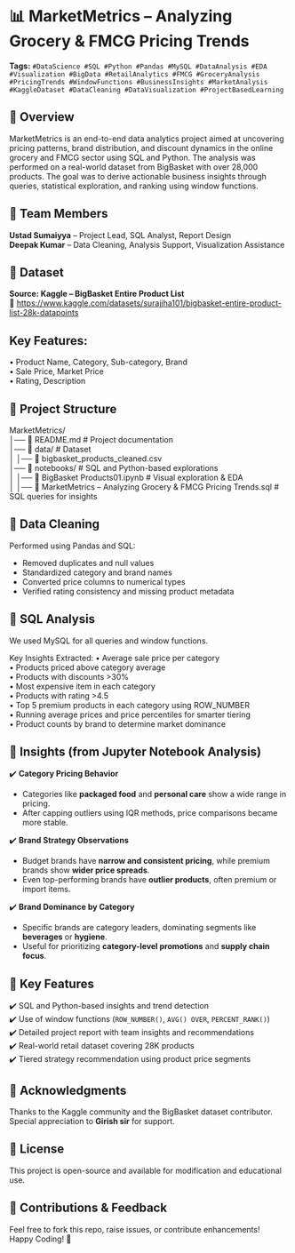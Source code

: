 # 📊 MarketMetrics – Analyzing Grocery & FMCG Pricing Trends

**Tags:** `#DataScience #SQL #Python #Pandas #MySQL #DataAnalysis #EDA #Visualization #BigData #RetailAnalytics #FMCG #GroceryAnalysis #PricingTrends #WindowFunctions #BusinessInsights #MarketAnalysis #KaggleDataset #DataCleaning #DataVisualization #ProjectBasedLearning`

## 📝 Overview  
MarketMetrics is an end-to-end data analytics project aimed at uncovering pricing patterns, brand distribution, and discount dynamics in the online grocery and FMCG sector using SQL and Python. The analysis was performed on a real-world dataset from BigBasket with over 28,000 products. The goal was to derive actionable business insights through queries, statistical exploration, and ranking using window functions.

## 👥 Team Members  
**Ustad Sumaiyya** – Project Lead, SQL Analyst, Report Design  
**Deepak Kumar** – Data Cleaning, Analysis Support, Visualization Assistance  

## 🧾 Dataset  
**Source: Kaggle – BigBasket Entire Product List**  
📎 https://www.kaggle.com/datasets/surajjha101/bigbasket-entire-product-list-28k-datapoints

## Key Features:  
• Product Name, Category, Sub-category, Brand  
• Sale Price, Market Price  
• Rating, Description  

## 📁 Project Structure  
MarketMetrics/  
│── 📄 README.md                           # Project documentation  
│── 📂 data/                               # Dataset  
│   │── 📄 bigbasket_products_cleaned.csv  
│── 📂 notebooks/                          # SQL and Python-based explorations  
│   │── 📄 BigBasket Products01.ipynb      # Visual exploration & EDA  
│   │── 📄 MarketMetrics – Analyzing Grocery & FMCG Pricing Trends.sql  # SQL queries for insights  

## 🧹 Data Cleaning  
Performed using Pandas and SQL:  
- Removed duplicates and null values  
- Standardized category and brand names  
- Converted price columns to numerical types  
- Verified rating consistency and missing product metadata  

## 🧠 SQL Analysis  
We used MySQL for all queries and window functions.

Key Insights Extracted:
• Average sale price per category  
• Products priced above category average  
• Products with discounts >30%  
• Most expensive item in each category  
• Products with rating >4.5  
• Top 5 premium products in each category using ROW_NUMBER  
• Running average prices and price percentiles for smarter tiering  
• Product counts by brand to determine market dominance  

## 🧠 Insights (from Jupyter Notebook Analysis)

✔️ **Category Pricing Behavior**  
- Categories like **packaged food** and **personal care** show a wide range in pricing.  
- After capping outliers using IQR methods, price comparisons became more stable.  

✔️ **Brand Strategy Observations**  
- Budget brands have **narrow and consistent pricing**, while premium brands show **wider price spreads**.  
- Even top-performing brands have **outlier products**, often premium or import items.  

✔️ **Brand Dominance by Category**  
- Specific brands are category leaders, dominating segments like **beverages** or **hygiene**.  
- Useful for prioritizing **category-level promotions** and **supply chain focus**.

## 📌 Key Features  
✔️ SQL and Python-based insights and trend detection  
✔️ Use of window functions (`ROW_NUMBER()`, `AVG() OVER`, `PERCENT_RANK()`)  
✔️ Detailed project report with team insights and recommendations  
✔️ Real-world retail dataset covering 28K products  
✔️ Tiered strategy recommendation using product price segments  

## 💬 Acknowledgments  
Thanks to the Kaggle community and the BigBasket dataset contributor.  
Special appreciation to **Girish sir** for support.

## 📜 License  
This project is open-source and available for modification and educational use.

## 📩 Contributions & Feedback  
Feel free to fork this repo, raise issues, or contribute enhancements!  
Happy Coding! 🚀





